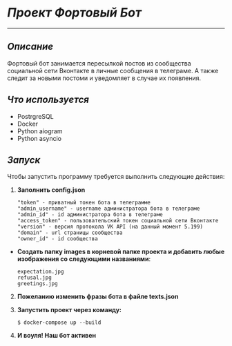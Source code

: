 #  ***Проект Фортовый Бот***
---
## ***Описание***
Фортовый бот занимается пересылкой постов из сообщества социальной сети Вконтакте в личные сообщения в телеграме. А также следит за новыми постоми и уведомляет в случае их появления.

## ***Что используется***
* PostrgreSQL
* Docker
* Python aiogram
* Python asyncio

## ***Запуск***
Чтобы запустить программу требуется выполнить следующие действия:

1. **Заполнить config.json**
    ``` 
    "token" - приватный токен бота в телеграмме
    "admin_username" - username администратора бота в телеграме
    "admin_id" - id администратора бота в телеграме
    "access_token" - пользовательский токен социальной сети Вконтакте
    "version" - версия протокола VK API (на данный момент 5.199)
    "domain" - url страницы сообщества
    "owner_id" - id сообщества
    ```
* **Создать папку images в корневой папке проекта и добавить любые изображения со следующими названиями**:
    ```
    expectation.jpg
    refusal.jpg
    greetings.jpg
    ```

2. **Пожеланию изменить фразы бота в файле texts.json**

3. **Запустить проект через команду:**
    ```
    $ docker-compose up --build
    ```

4. **И воуля! Наш бот активен**
